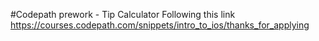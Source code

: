 #Codepath prework - Tip Calculator
Following this link <br>
https://courses.codepath.com/snippets/intro_to_ios/thanks_for_applying
